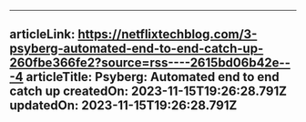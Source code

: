 -----------------------
articleLink: https://netflixtechblog.com/3-psyberg-automated-end-to-end-catch-up-260fbe366fe2?source=rss----2615bd06b42e---4
articleTitle: Psyberg: Automated end to end catch up
createdOn: 2023-11-15T19:26:28.791Z
updatedOn: 2023-11-15T19:26:28.791Z
-----------------------

